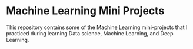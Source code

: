 # Machine Learning Mini Projects 

This repository contains some of the Machine Learning mini-projects that I practiced during learning Data science, Machine Learning, and Deep Learning.
